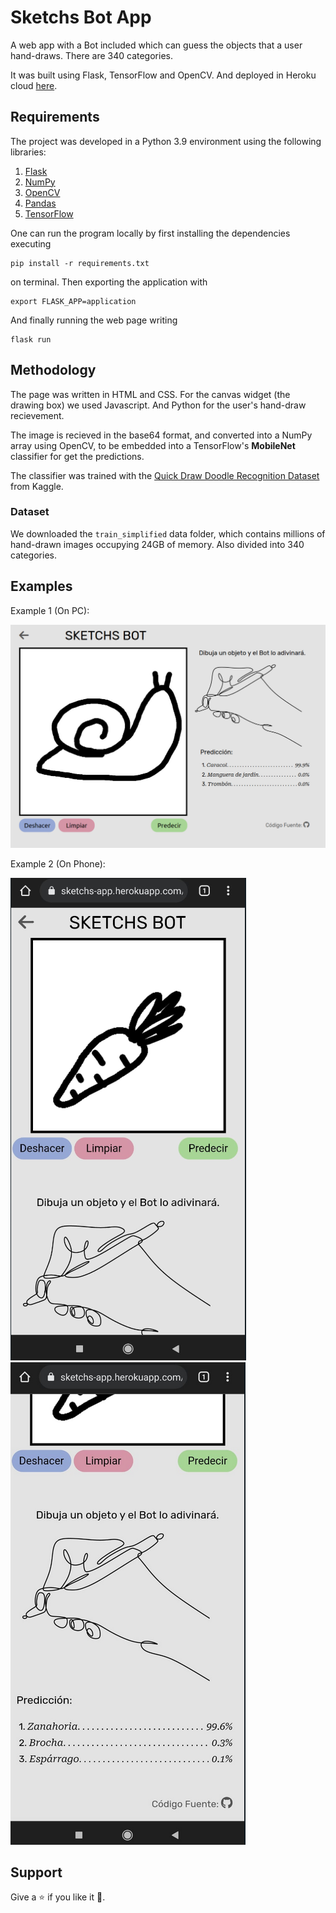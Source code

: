 # Sketchs Bot App

A web app with a Bot included which can guess the objects that a user hand-draws. There are 340
categories.

It was built using Flask, TensorFlow and OpenCV. And deployed in Heroku
cloud [here](http://sketchs-app.herokuapp.com).

## Requirements

The project was developed in a Python 3.9 environment using the following libraries:

1. [Flask](https://flask.palletsprojects.com/en/2.0.x/)
2. [NumPy](https://numpy.org/)
3. [OpenCV](https://docs.opencv.org/3.4/d6/d00/tutorial_py_root.html)
4. [Pandas](https://pandas.pydata.org/)
5. [TensorFlow](https://www.tensorflow.org)

One can run the program locally by first installing the dependencies executing

```
pip install -r requirements.txt
```

on terminal. Then exporting the application with

```
export FLASK_APP=application
```

And finally running the web page writing

```
flask run
```

## Methodology

The page was written in HTML and CSS. For the canvas widget (the drawing box) we used Javascript.
And Python for the user's hand-draw recievement.

The image is recieved in the base64 format, and converted into a NumPy array using OpenCV, to be
embedded into a TensorFlow's **MobileNet** classifier for get the predictions.

The classifier was trained with
the [Quick Draw Doodle Recognition Dataset](https://www.kaggle.com/c/quickdraw-doodle-recognition)
from Kaggle.

### Dataset

We downloaded the `train_simplified` data folder, which contains millions of hand-drawn images
occupying 24GB of memory. Also divided into 340 categories.

## Examples

Example 1 (On PC):

<img src="example1.png"/>

Example 2 (On Phone):

<img src="example2-1.png"/>
<img src="example2-2.png"/>

## Support

Give a :star: if you like it :hugs:.